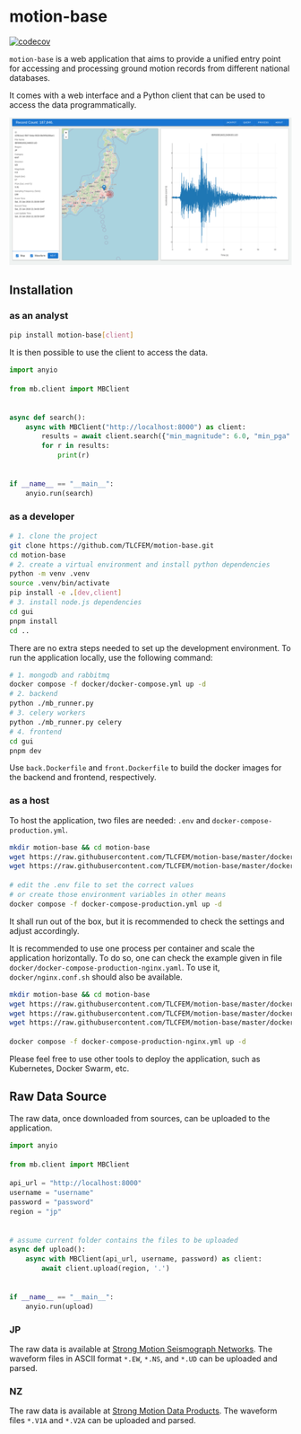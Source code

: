# motion-base

[![codecov](https://codecov.io/gh/TLCFEM/motion-base/branch/master/graph/badge.svg?token=E6TCZUQ6AX)](https://codecov.io/gh/TLCFEM/motion-base)

`motion-base` is a web application that aims to provide a unified entry point for accessing and processing ground motion
records from different national databases.

It comes with a web interface and a Python client that can be used to access the data programmatically.

![screenshot](docs/screenshot.png)

## Installation

### as an analyst

```bash
pip install motion-base[client]
```

It is then possible to use the client to access the data.

```python
import anyio

from mb.client import MBClient


async def search():
    async with MBClient("http://localhost:8000") as client:
        results = await client.search({"min_magnitude": 6.0, "min_pga": 200.0})
        for r in results:
            print(r)


if __name__ == "__main__":
    anyio.run(search)
```

### as a developer

```bash
# 1. clone the project
git clone https://github.com/TLCFEM/motion-base.git
cd motion-base
# 2. create a virtual environment and install python dependencies
python -m venv .venv
source .venv/bin/activate
pip install -e .[dev,client]
# 3. install node.js dependencies
cd gui
pnpm install
cd ..
```

There are no extra steps needed to set up the development environment.
To run the application locally, use the following command:

```bash
# 1. mongodb and rabbitmq
docker compose -f docker/docker-compose.yml up -d
# 2. backend
python ./mb_runner.py
# 3. celery workers
python ./mb_runner.py celery
# 4. frontend
cd gui
pnpm dev
```

Use `back.Dockerfile` and `front.Dockerfile` to build the docker images for the backend and frontend, respectively.

### as a host

To host the application, two files are needed: `.env` and `docker-compose-production.yml`.

```bash
mkdir motion-base && cd motion-base
wget https://raw.githubusercontent.com/TLCFEM/motion-base/master/docker/.env
wget https://raw.githubusercontent.com/TLCFEM/motion-base/master/docker/docker-compose-production.yml

# edit the .env file to set the correct values
# or create those environment variables in other means
docker compose -f docker-compose-production.yml up -d
```

It shall run out of the box, but it is recommended to check the settings and adjust accordingly.

It is recommended to use one process per container and scale the application horizontally.
To do so, one can check the example given in file `docker/docker-compose-production-nginx.yaml`.
To use it, `docker/nginx.conf.sh` should also be available.

```bash
mkdir motion-base && cd motion-base
wget https://raw.githubusercontent.com/TLCFEM/motion-base/master/docker/.env
wget https://raw.githubusercontent.com/TLCFEM/motion-base/master/docker/nginx.conf.sh
wget https://raw.githubusercontent.com/TLCFEM/motion-base/master/docker/docker-compose-production-nginx.yml

docker compose -f docker-compose-production-nginx.yml up -d
```

Please feel free to use other tools to deploy the application, such as Kubernetes, Docker Swarm, etc.

## Raw Data Source

The raw data, once downloaded from sources, can be uploaded to the application.

```python
import anyio

from mb.client import MBClient

api_url = "http://localhost:8000"
username = "username"
password = "password"
region = "jp"


# assume current folder contains the files to be uploaded
async def upload():
    async with MBClient(api_url, username, password) as client:
        await client.upload(region, '.')


if __name__ == "__main__":
    anyio.run(upload)
```

### JP

The raw data is available
at [Strong Motion Seismograph Networks](https://www.kyoshin.bosai.go.jp/kyoshin/data/index_en.html).
The waveform files in ASCII format `*.EW`, `*.NS`, and `*.UD` can be uploaded and parsed.

### NZ

The raw data is available at [Strong Motion Data Products](https://www.geonet.org.nz/data/types/strong_motion).
The waveform files `*.V1A` and `*.V2A` can be uploaded and parsed.
